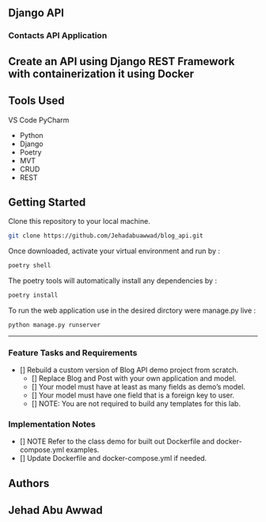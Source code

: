 ## Django API

### Contacts API Application

Create an API using Django REST Framework with containerization it using Docker
---

## Tools Used

VS Code
PyCharm

* Python
* Django
* Poetry
* MVT
* CRUD
* REST

## Getting Started

Clone this repository to your local machine.

```bash
git clone https://github.com/Jehadabuawwad/blog_api.git
```

Once downloaded, activate your virtual environment and run by :

```bash
poetry shell
```

The poetry tools will automatically install any dependencies by :

```bash
poetry install
```

To run the web application use in the desired dirctory were manage.py live : 

```bash
python manage.py runserver
```

---

### Feature Tasks and Requirements

* [] Rebuild a custom version of Blog API demo project from scratch.
    - [] Replace Blog and Post with your own application and model.
    - [] Your model must have at least as many fields as demo’s model.
    - [] Your model must have one field that is a foreign key to user.
    - [] NOTE: You are not required to build any templates for this lab.

### Implementation Notes

* [] NOTE Refer to the class demo for built out Dockerfile and docker-compose.yml examples.
* [] Update Dockerfile and docker-compose.yml if needed.

## Authors

Jehad Abu Awwad
---